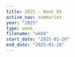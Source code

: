 ```yaml
---
title: 2025 - Week 04
active_nav: summaries
year: "2025"
type: week
filename: "wk04"
start_date: "2025-01-20"
end_date: "2025-01-26"
---
```

